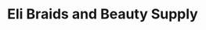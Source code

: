 ---
title: "Eli Braids and Beauty Supply"
url: /albuquerque/eli-braids-and-beauty-supply/
shop: Kosmetik
---